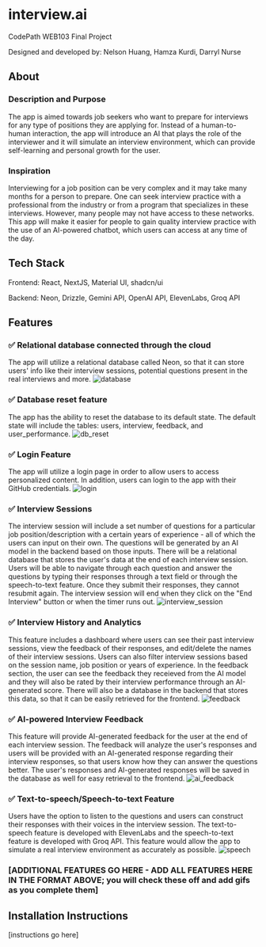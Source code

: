 # interview.ai

CodePath WEB103 Final Project

Designed and developed by: Nelson Huang, Hamza Kurdi, Darryl Nurse

## About

### Description and Purpose

The app is aimed towards job seekers who want to prepare for interviews for any type of positions they are applying for. Instead of a human-to-human interaction, the app will introduce an AI that plays the role of the interviewer and it will simulate an interview environment, which can provide self-learning and personal growth for the user.

### Inspiration

Interviewing for a job position can be very complex and it may take many months for a person to prepare. One can seek interview practice with a professional from the industry or from a program that specializes in these interviews. However, many people may not have access to these networks. This app will make it easier for people to gain quality interview practice with the use of an AI-powered chatbot, which users can access at any time of the day.

## Tech Stack

Frontend: React, NextJS, Material UI, shadcn/ui

Backend: Neon, Drizzle, Gemini API, OpenAI API, ElevenLabs, Groq API

## Features

### ✅ Relational database connected through the cloud

The app will utilize a relational database called Neon, so that it can store users' info like their interview sessions, potential questions present in the real interviews and more.
![database](https://github.com/user-attachments/assets/6194c3c2-365e-4e1e-932e-e05d3e403c8b)


### ✅ Database reset feature

The app has the ability to reset the database to its default state. The default state will include the tables: users, interview, feedback, and user_performance. 
![db_reset](https://github.com/user-attachments/assets/2c1ac011-0a9f-4f61-b6ee-970697443849)

### ✅ Login Feature

The app will utilize a login page in order to allow users to access personalized content. In addition, users can login to the app with their GitHub credentials.
![login](https://github.com/user-attachments/assets/e6691112-80a4-4dbe-8de9-980076dc557e)

### ✅ Interview Sessions

The interview session will include a set number of questions for a particular job position/description with a certain years of experience - all of which the users can input on their own. The questions will be generated by an AI model in the backend based on those inputs. There will be a relational database that stores the user's data at the end of each interview session. Users will be able to navigate through each question and answer the questions by typing their responses through a text field or through the speech-to-text feature. Once they submit their responses, they cannot resubmit again. The interview session will end when they click on the "End Interview" button or when the timer runs out.
![interview_session](https://github.com/user-attachments/assets/7c233d68-d044-448b-8d83-544f4223748a)


### ✅ Interview History and Analytics

This feature includes a dashboard where users can see their past interview sessions, view the feedback of their responses, and edit/delete the names of their interview sessions. Users can also filter interview sessions based on the session name, job position or years of experience. In the feedback section, the user can see the feedback they receieved from the AI model and they will also be rated by their interview performance through an AI-generated score. There will also be a database in the backend that stores this data, so that it can be easily retrieved for the frontend. 
![feedback](https://github.com/user-attachments/assets/8043074b-b8c4-47ea-8c8c-66606f88fd51)


### ✅ AI-powered Interview Feedback

This feature will provide AI-generated feedback for the user at the end of each interview session. The feedback will analyze the user's responses and users will be provided with an AI-generated response regarding their interview responses, so that users know how they can answer the questions better. The user's responses and AI-generated responses will be saved in the database as well for easy retrieval to the frontend.
![ai_feedback](https://github.com/user-attachments/assets/a04501ef-de7f-4c42-88cf-f1ee1b542248)


### ✅ Text-to-speech/Speech-to-text Feature

Users have the option to listen to the questions and users can construct their responses with their voices in the interview session. The text-to-speech feature is developed with ElevenLabs and the speech-to-text feature is developed with Groq API. This feature would allow the app to simulate a real interview environment as accurately as possible.
![speech](https://github.com/user-attachments/assets/38de3c74-1294-4a79-9a50-6c6af934711f)


### [ADDITIONAL FEATURES GO HERE - ADD ALL FEATURES HERE IN THE FORMAT ABOVE; you will check these off and add gifs as you complete them]

## Installation Instructions

[instructions go here]
